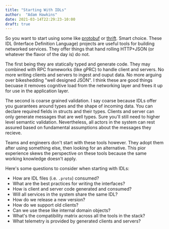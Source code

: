 ```yaml
---
title: "Starting With IDLs"
author:  "Adam Hawkins"
date: 2021-03-14T22:29:23-10:00
draft: true
---
```


So you want to start using some like [protobuf][] or [thrift][]. Smart
choice. These IDL (Interface Definition Language) projects are useful
tools for building networked services. They offer things that hand
rolling HTTP+JSON (or whatever the flavor of the day is) do not. 

The first being they are statically typed and generate code. They may
combined with RPC frameworks (like gPRC) to handle client and servers.
No more writing clients and servers to ingest and ouput data. No more
arguing over bikeshedding "well designed JSON". I think these are good
things becuase it removes cognitive load from the networking layer and
frees it up for use in the application layer.

The second is coarse grained validation. I say coarse because IDLs
offer you guarantees around types and the shape of incoming data. You
can declare required fields in structs and their types. Clients and
server can only generate messages that are well types. Sure you'll
still need to higher level semantic validation. Nevertheless, all
actors in the system can rest assured based on fundamental assumptions
about the messages they recieve.

Teams and engineers don't start with these tools however. They adopt
them after using something else, then looking for an alternative.
This pior experience skews the perspective on these tools because the
same working knowledge doesn't apply.

Here's some questions to consider when starting with IDLs:

* How are IDL files (i.e. `.proto`) consumed?
* What are the best practices for writing the interfaces?
* How is client and server code generated and consumed?
* Will all services in the system share the same IDL?
* How do we release a new version?
* How do we support old clients?
* Can we use these like internal domain objects?
* What's the compatibility matrix across all the tools in the stack?
* What telemetry is provided by generated clients and servers?

[protobuf]: https://developers.google.com/protocol-buffers/
[thrift]: https://thrift.apache.org
[grpc]: https://grpc.io

